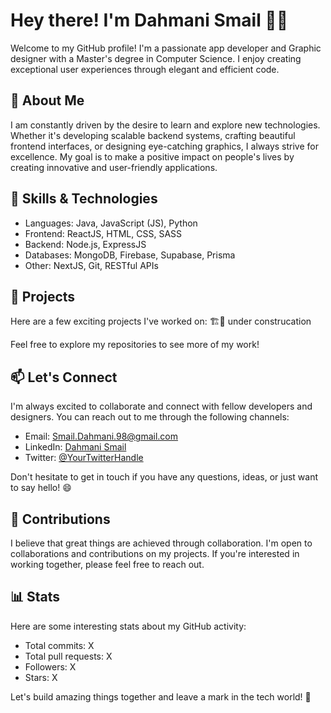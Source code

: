 # Hey there! I'm Dahmani Smail 👋🏻

Welcome to my GitHub profile! I'm a passionate app developer and Graphic designer with a Master's degree in Computer Science. I enjoy creating exceptional user experiences through elegant and efficient code.

## 🚀 About Me

I am constantly driven by the desire to learn and explore new technologies. Whether it's developing scalable backend systems, crafting beautiful frontend interfaces, or designing eye-catching graphics, I always strive for excellence. My goal is to make a positive impact on people's lives by creating innovative and user-friendly applications.

## 🔧 Skills & Technologies

- Languages: Java, JavaScript (JS), Python
- Frontend: ReactJS, HTML, CSS, SASS
- Backend: Node.js, ExpressJS
- Databases: MongoDB, Firebase, Supabase, Prisma
- Other: NextJS, Git, RESTful APIs

## 🚀 Projects

Here are a few exciting projects I've worked on:
🏗️🚧 under construcation 

Feel free to explore my repositories to see more of my work!

## 📫 Let's Connect

I'm always excited to collaborate and connect with fellow developers and designers. You can reach out to me through the following channels:

- Email: Smail.Dahmani.98@gmail.com
- LinkedIn: [Dahmani Smail]([linkedin_profile_link](https://www.linkedin.com/in/smail-d-6191a712a/))
- Twitter: [@YourTwitterHandle]([twitter_profile_link](https://twitter.com/smldahmani))

Don't hesitate to get in touch if you have any questions, ideas, or just want to say hello! 😄

## 🤝 Contributions

I believe that great things are achieved through collaboration. I'm open to collaborations and contributions on my projects. If you're interested in working together, please feel free to reach out.

## 📊 Stats

Here are some interesting stats about my GitHub activity:

- Total commits: X
- Total pull requests: X
- Followers: X
- Stars: X

Let's build amazing things together and leave a mark in the tech world! 🚀


